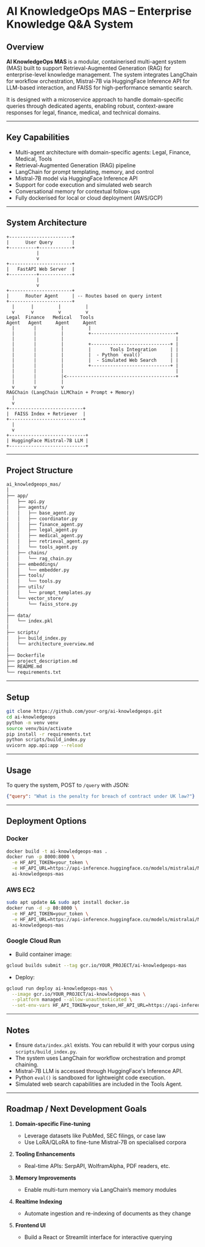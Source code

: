 # AI KnowledgeOps MAS – Enterprise Knowledge Q\&A System

## Overview

**AI KnowledgeOps MAS** is a modular, containerised multi-agent system (MAS) built to support Retrieval-Augmented Generation (RAG) for enterprise-level knowledge management. The system integrates LangChain for workflow orchestration, Mistral-7B via HuggingFace Inference API for LLM-based interaction, and FAISS for high-performance semantic search.

It is designed with a microservice approach to handle domain-specific queries through dedicated agents, enabling robust, context-aware responses for legal, finance, medical, and technical domains.

---

## Key Capabilities

* Multi-agent architecture with domain-specific agents: Legal, Finance, Medical, Tools
* Retrieval-Augmented Generation (RAG) pipeline
* LangChain for prompt templating, memory, and control
* Mistral-7B model via HuggingFace Inference API
* Support for code execution and simulated web search
* Conversational memory for contextual follow-ups
* Fully dockerised for local or cloud deployment (AWS/GCP)

---

## System Architecture

```plaintext
+-----------------------+
|      User Query       |
+----------+------------+
           |
           v
+-----------------------+
|   FastAPI Web Server  |
+----------+------------+
           |
           v
+-----------------------+
|      Router Agent     | -- Routes based on query intent
+-----------------------+
  |      |         |         |
  v      v         v         v
Legal  Finance   Medical   Tools
Agent   Agent     Agent     Agent
  |       |         |         |
  |       |         |         +-------------------------------+
  |       |         |                                         |
  |       |         |         +-----------------------------+ |
  |       |         |         |       Tools Integration     | |
  |       |         |         |  - Python `eval()`          | |
  |       |         |         |  - Simulated Web Search     | |
  |       |         |         +-----------------------------+ |
  |       |         |                                         |
  |       |         |<----------------------------------------+
  |       |         |
  v       v         v
RAGChain (LangChain LLMChain + Prompt + Memory)
  |
  v
+---------------------------+
|  FAISS Index + Retriever  |
+---------------------------+
  |
  v
+----------------------------+
| HuggingFace Mistral-7B LLM |
+----------------------------+
```

---

## Project Structure

```bash
ai_knowledgeops_mas/
│
├── app/
│   ├── api.py
│   ├── agents/
│   │   ├── base_agent.py
│   │   ├── coordinator.py
│   │   ├── finance_agent.py
│   │   ├── legal_agent.py
│   │   ├── medical_agent.py
│   │   ├── retrieval_agent.py
│   │   └── tools_agent.py
│   ├── chains/
│   │   └── rag_chain.py
│   ├── embeddings/
│   │   └── embedder.py
│   ├── tools/
│   │   └── tools.py
│   ├── utils/
│   │   └── prompt_templates.py
│   └── vector_store/
│       └── faiss_store.py
│
├── data/
│   └── index.pkl
│
├── scripts/
│   ├── build_index.py
│   └── architecture_overview.md
│
├── Dockerfile
├── project_description.md
├── README.md
└── requirements.txt
```

---

## Setup

```bash
git clone https://github.com/your-org/ai-knowledgeops.git
cd ai-knowledgeops
python -m venv venv
source venv/bin/activate
pip install -r requirements.txt
python scripts/build_index.py
uvicorn app.api:app --reload
```

---

## Usage

To query the system, POST to `/query` with JSON:

```json
{"query": "What is the penalty for breach of contract under UK law?"}
```

---

## Deployment Options

### Docker

```bash
docker build -t ai-knowledgeops-mas .
docker run -p 8000:8000 \
  -e HF_API_TOKEN=your_token \
  -e HF_API_URL=https://api-inference.huggingface.co/models/mistralai/Mistral-7B-Instruct-v0.1 \
  ai-knowledgeops-mas
```

### AWS EC2

```bash
sudo apt update && sudo apt install docker.io
docker run -d -p 80:8000 \
  -e HF_API_TOKEN=your_token \
  -e HF_API_URL=https://api-inference.huggingface.co/models/mistralai/Mistral-7B-Instruct-v0.1 \
  ai-knowledgeops-mas
```

### Google Cloud Run

* Build container image:

```bash
gcloud builds submit --tag gcr.io/YOUR_PROJECT/ai-knowledgeops-mas
```

* Deploy:

```bash
gcloud run deploy ai-knowledgeops-mas \
  --image gcr.io/YOUR_PROJECT/ai-knowledgeops-mas \
  --platform managed --allow-unauthenticated \
  --set-env-vars HF_API_TOKEN=your_token,HF_API_URL=https://api-inference.huggingface.co/models/mistralai/Mistral-7B-Instruct-v0.1
```

---

## Notes

* Ensure `data/index.pkl` exists. You can rebuild it with your corpus using `scripts/build_index.py`.
* The system uses LangChain for workflow orchestration and prompt chaining.
* Mistral-7B LLM is accessed through HuggingFace's Inference API.
* Python `eval()` is sandboxed for lightweight code execution.
* Simulated web search capabilities are included in the Tools Agent.

---

## Roadmap / Next Development Goals

1. **Domain-specific Fine-tuning**

   * Leverage datasets like PubMed, SEC filings, or case law
   * Use LoRA/QLoRA to fine-tune Mistral-7B on specialised corpora

2. **Tooling Enhancements**

   * Real-time APIs: SerpAPI, WolframAlpha, PDF readers, etc.

3. **Memory Improvements**

   * Enable multi-turn memory via LangChain’s memory modules

4. **Realtime Indexing**

   * Automate ingestion and re-indexing of documents as they change

5. **Frontend UI**

   * Build a React or Streamlit interface for interactive querying
